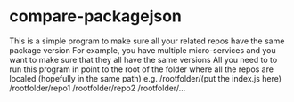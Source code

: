 # compare-packagejson
This is a simple program to make sure all your related repos have the same package version
For example, you have multiple micro-services and you want to make sure that they all have the same versions 
All you need to to run this program in point to the root of the folder where all the repos are localed (hopefully in the same path)
e.g. 
/rootfolder/(put the index.js here)
/rootfolder/repo1
/rootfolder/repo2
/rootfolder/...

